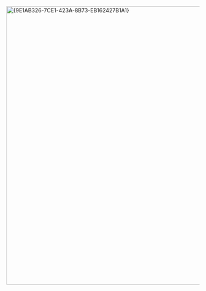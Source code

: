 <img width="1556" height="727" alt="{9E1AB326-7CE1-423A-8B73-EB162427B1A1}" src="https://github.com/user-attachments/assets/ef341e64-0737-41eb-938c-5a914d12b71c" />
